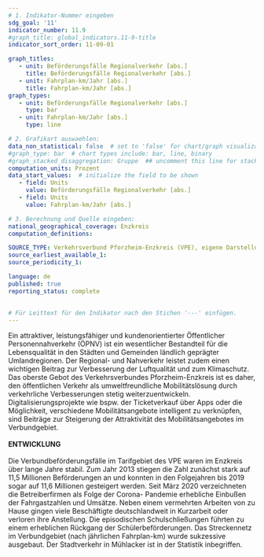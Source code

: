 ```yaml
---
# 1. Indikator-Nummer eingeben 
sdg_goal: '11'
indicator_number: 11.9
#graph_title: global_indicators.11-9-title
indicator_sort_order: 11-09-01

graph_titles:
   - unit: Beförderungsfälle Regionalverkehr [abs.]
     title: Beförderungsfälle Regionalverkehr [abs.]
   - unit: Fahrplan-km/Jahr [abs.]
     title: Fahrplan-km/Jahr [abs.]
graph_types:
   - unit: Beförderungsfälle Regionalverkehr [abs.]
     type: bar
   - unit: Fahrplan-km/Jahr [abs.]
     type: line

# 2. Grafikart auswaehlen: 
data_non_statistical: false  # set to 'false' for chart/graph visualization 
#graph_type: bar  # chart types include: bar, line, binary 
#graph_stacked_disaggregation: Gruppe  ## uncomment this line for stacked bars. eplace 'Geschlecht' with the field of aggregation. 
computation_units: Prozent 
data_start_values:  # initialize the field to be shown  
   - field: Units 
     value: Beförderungsfälle Regionalverkehr [abs.]
   - field: Units 
     value: Fahrplan-km/Jahr [abs.]

# 3. Berechnung und Quelle eingeben: 
national_geographical_coverage: Enzkreis
computation_definitions: 

SOURCE_TYPE: Verkehrsverbund Pforzheim-Enzkreis (VPE), eigene Darstellung
source_earliest_available_1: 
source_periodicity_1: 

language: de   
published: true 
reporting_status: complete
 
 
# Für Leittext für den Indikator nach den Stichen '---' einfügen. 
---
```

Ein attraktiver, leistungsfähiger und kundenorientierter Öffentlicher Personennahverkehr (ÖPNV) ist ein wesentlicher Bestandteil für die Lebensqualität in den Städten und Gemeinden ländlich geprägter Umlandregionen. Der Regional- und Nahverkehr leistet zudem einen wichtigen Beitrag zur Verbesserung der Luftqualität und zum Klimaschutz. Das oberste Gebot des Verkehrsverbundes Pforzheim-Enzkreis ist es daher, den öffentlichen Verkehr als umweltfreundliche Mobilitätslösung durch verkehrliche Verbesserungen stetig weiterzuentwickeln. Digitalisierungsprojekte wie bspw. der Ticketverkauf über Apps oder die Möglichkeit, verschiedene Mobilitätsangebote intelligent zu verknüpfen, sind Beiträge zur Steigerung der Attraktivität des Mobilitätsangebotes im Verbundgebiet. <br>
<br>
**ENTWICKLUNG** <br>
<br>
Die Verbundbeförderungsfälle im Tarifgebiet des VPE waren im Enzkreis über lange Jahre stabil. Zum Jahr 2013 stiegen die Zahl zunächst stark auf 11,5 Millionen Beförderungen an und konnten in den Folgejahren bis 2019 sogar auf 11,6 Millionen gesteigert werden. Seit März 2020 verzeichneten die Betreiberfirmen als Folge der Corona- Pandemie erhebliche Einbußen der Fahrgastzahlen und Umsätze. Neben einem vermehrten Arbeiten von zu Hause gingen viele Beschäftigte deutschlandweit in Kurzarbeit oder verloren ihre Anstellung. Die episodischen Schulschließungen führten zu einem erheblichen Rückgang der Schülerbeförderungen. Das Streckennetz im Verbundgebiet (nach jährlichen Fahrplan-km) wurde sukzessive ausgebaut. Der Stadtverkehr in Mühlacker ist in der Statistik inbegriffen.
